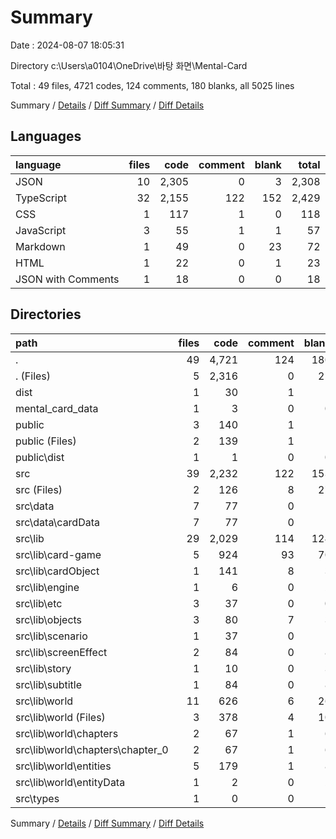 # Summary

Date : 2024-08-07 18:05:31

Directory c:\\Users\\a0104\\OneDrive\\바탕 화면\\Mental-Card

Total : 49 files,  4721 codes, 124 comments, 180 blanks, all 5025 lines

Summary / [Details](details.md) / [Diff Summary](diff.md) / [Diff Details](diff-details.md)

## Languages
| language | files | code | comment | blank | total |
| :--- | ---: | ---: | ---: | ---: | ---: |
| JSON | 10 | 2,305 | 0 | 3 | 2,308 |
| TypeScript | 32 | 2,155 | 122 | 152 | 2,429 |
| CSS | 1 | 117 | 1 | 0 | 118 |
| JavaScript | 3 | 55 | 1 | 1 | 57 |
| Markdown | 1 | 49 | 0 | 23 | 72 |
| HTML | 1 | 22 | 0 | 1 | 23 |
| JSON with Comments | 1 | 18 | 0 | 0 | 18 |

## Directories
| path | files | code | comment | blank | total |
| :--- | ---: | ---: | ---: | ---: | ---: |
| . | 49 | 4,721 | 124 | 180 | 5,025 |
| . (Files) | 5 | 2,316 | 0 | 25 | 2,341 |
| dist | 1 | 30 | 1 | 1 | 32 |
| mental_card_data | 1 | 3 | 0 | 0 | 3 |
| public | 3 | 140 | 1 | 1 | 142 |
| public (Files) | 2 | 139 | 1 | 1 | 141 |
| public\\dist | 1 | 1 | 0 | 0 | 1 |
| src | 39 | 2,232 | 122 | 153 | 2,507 |
| src (Files) | 2 | 126 | 8 | 27 | 161 |
| src\\data | 7 | 77 | 0 | 1 | 78 |
| src\\data\\cardData | 7 | 77 | 0 | 1 | 78 |
| src\\lib | 29 | 2,029 | 114 | 124 | 2,267 |
| src\\lib\\card-game | 5 | 924 | 93 | 70 | 1,087 |
| src\\lib\\cardObject | 1 | 141 | 8 | 3 | 152 |
| src\\lib\\engine | 1 | 6 | 0 | 2 | 8 |
| src\\lib\\etc | 3 | 37 | 0 | 0 | 37 |
| src\\lib\\objects | 3 | 80 | 7 | 3 | 90 |
| src\\lib\\scenario | 1 | 37 | 0 | 1 | 38 |
| src\\lib\\screenEffect | 2 | 84 | 0 | 8 | 92 |
| src\\lib\\story | 1 | 10 | 0 | 3 | 13 |
| src\\lib\\subtitle | 1 | 84 | 0 | 8 | 92 |
| src\\lib\\world | 11 | 626 | 6 | 26 | 658 |
| src\\lib\\world (Files) | 3 | 378 | 4 | 10 | 392 |
| src\\lib\\world\\chapters | 2 | 67 | 1 | 6 | 74 |
| src\\lib\\world\\chapters\\chapter_0 | 2 | 67 | 1 | 6 | 74 |
| src\\lib\\world\\entities | 5 | 179 | 1 | 8 | 188 |
| src\\lib\\world\\entityData | 1 | 2 | 0 | 2 | 4 |
| src\\types | 1 | 0 | 0 | 1 | 1 |

Summary / [Details](details.md) / [Diff Summary](diff.md) / [Diff Details](diff-details.md)